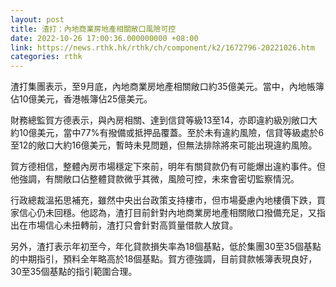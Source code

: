 ```yaml
---
layout: post
title: 渣打：內地商業房地產相關敞口風險可控
date: 2022-10-26 17:00:36.000000000 +08:00
link: https://news.rthk.hk/rthk/ch/component/k2/1672796-20221026.htm
categories: rthk
---
```


渣打集團表示，至9月底，內地商業房地產相關敞口約35億美元。當中，內地帳簿佔10億美元，香港帳簿佔25億美元。

財務總監賀方德表示，與內房相關、達到信貸等級13至14，亦即違約級別敞口大約10億美元，當中77%有撥備或抵押品覆蓋。至於未有違約風險，信貸等級處於6至12的敞口大約16億美元，暫時未見問題，但無法排除將來可能出現違約風險。

賀方德相信，整體內房市場穩定下來前，明年有關貸款仍有可能爆出違約事件。但他強調，有關敞口佔整體貸款微乎其微，風險可控，未來會密切監察情況。

行政總裁溫拓思補充，雖然中央出台政策支持樓市，但市場憂慮內地樓價下跌，買家信心仍未回穩。他認為，渣打目前針對內地商業房地產相關敞口撥備充足，又指出在市場信心未扭轉前，渣打只會針對高質量借款人放貸。

另外，渣打表示年初至今，年化貸款損失率為18個基點，低於集團30至35個基點的中期指引，預料全年略高於18個基點。賀方德強調，目前貸款帳簿表現良好，30至35個基點的指引範圍合理。
